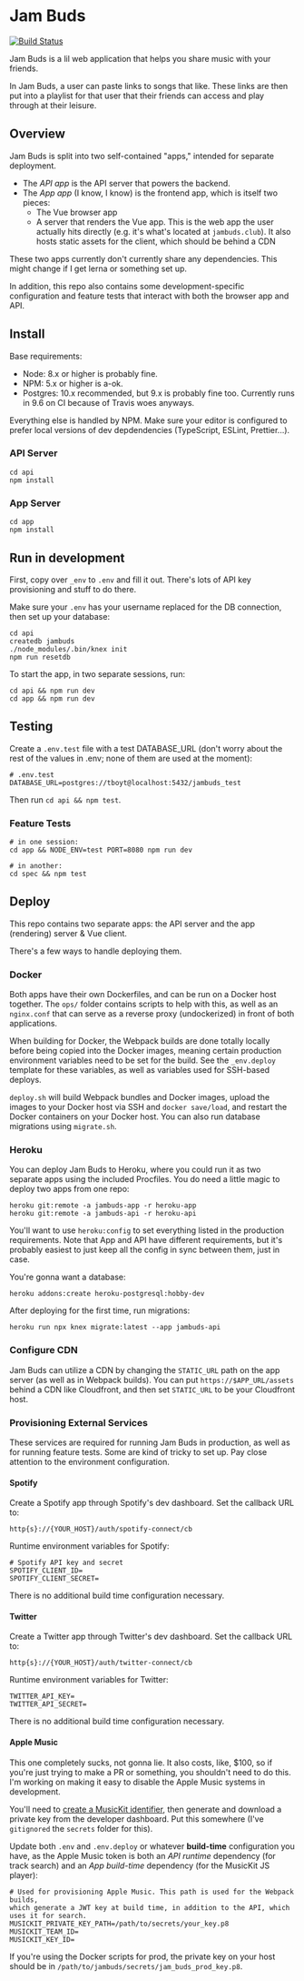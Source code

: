 # Jam Buds

[![Build Status](https://travis-ci.org/thomasboyt/jam-buds.svg?branch=master)](https://travis-ci.org/thomasboyt/jam-buds)

Jam Buds is a lil web application that helps you share music with your friends.

In Jam Buds, a user can paste links to songs that like. These links are then put into a playlist for that user that their friends can access and play through at their leisure.

## Overview

Jam Buds is split into two self-contained "apps," intended for separate deployment.

* The *API app* is the API server that powers the backend.
* The *App app* (I know, I know) is the frontend app, which is itself two pieces:
    * The Vue browser app
    * A server that renders the Vue app. This is the web app the user actually hits directly (e.g. it's what's located at `jambuds.club`). It also hosts static assets for the client, which should be behind a CDN

These two apps currently don't currently share any dependencies. This might change if I get lerna or something set up.

In addition, this repo also contains some development-specific configuration and feature tests that interact with both the browser app and API.

## Install

Base requirements:

* Node: 8.x or higher is probably fine.
* NPM: 5.x or higher is a-ok.
* Postgres: 10.x recommended, but 9.x is probably fine too. Currently runs in 9.6 on CI because of Travis woes anyways.

Everything else is handled by NPM. Make sure your editor is configured to prefer local versions of dev depdendencies (TypeScript, ESLint, Prettier...).

### API Server

```
cd api
npm install
```

### App Server

```
cd app
npm install
```

## Run in development

First, copy over `_env` to `.env` and fill it out. There's lots of API key provisioning and stuff to do there.

Make sure your `.env` has your username replaced for the DB connection, then set up your database:

```
cd api
createdb jambuds
./node_modules/.bin/knex init
npm run resetdb
```

To start the app, in two separate sessions, run:

```
cd api && npm run dev
cd app && npm run dev
```

## Testing

Create a `.env.test` file with a test DATABASE_URL (don't worry about the rest of the values in .env; none of them are used at the moment):

```
# .env.test
DATABASE_URL=postgres://tboyt@localhost:5432/jambuds_test
```

Then run `cd api && npm test`.

### Feature Tests

```
# in one session:
cd app && NODE_ENV=test PORT=8080 npm run dev

# in another:
cd spec && npm test
```

## Deploy

This repo contains two separate apps: the API server and the app (rendering) server & Vue client.

There's a few ways to handle deploying them.

### Docker

Both apps have their own Dockerfiles, and can be run on a Docker host together. The `ops/` folder contains scripts to help with this, as well as an `nginx.conf` that can serve as a reverse proxy (undockerized) in front of both applications.

When building for Docker, the Webpack builds are done totally locally before being copied into the Docker images, meaning certain production environment variables need to be set for the build. See the `_env.deploy` template for these variables, as well as variables used for SSH-based deploys.

`deploy.sh` will build Webpack bundles and Docker images, upload the images to your Docker host via SSH and `docker save/load`, and restart the Docker containers on your Docker host. You can also run database migrations using `migrate.sh`.

### Heroku

You can deploy Jam Buds to Heroku, where you could run it as two separate apps using the included Procfiles. You do need a little magic to deploy two apps from one repo:

```
heroku git:remote -a jambuds-app -r heroku-app
heroku git:remote -a jambuds-api -r heroku-api
```

You'll want to use `heroku:config` to set everything listed in the production requirements. Note that App and API have different requirements, but it's probably easiest to just keep all the config in sync between them, just in case.

You're gonna want a database:

```
heroku addons:create heroku-postgresql:hobby-dev
```

After deploying for the first time, run migrations:

```
heroku run npx knex migrate:latest --app jambuds-api
```

### Configure CDN

Jam Buds can utilize a CDN by changing the `STATIC_URL` path on the app server (as well as in Webpack builds). You can put `https://$APP_URL/assets` behind a CDN like Cloudfront, and then set `STATIC_URL` to be your Cloudfront host.

### Provisioning External Services

These services are required for running Jam Buds in production, as well as for running feature tests. Some are kind of tricky to set up. Pay close attention to the environment configuration.

#### Spotify

Create a Spotify app through Spotify's dev dashboard. Set the callback URL to:

```
http{s}://{YOUR_HOST}/auth/spotify-connect/cb
```

Runtime environment variables for Spotify:

```
# Spotify API key and secret
SPOTIFY_CLIENT_ID=
SPOTIFY_CLIENT_SECRET=
```

There is no additional build time configuration necessary.

#### Twitter

Create a Twitter app through Twitter's dev dashboard. Set the callback URL to:

```
http{s}://{YOUR_HOST}/auth/twitter-connect/cb
```

Runtime environment variables for Twitter:

```
TWITTER_API_KEY=
TWITTER_API_SECRET=
```

There is no additional build time configuration necessary.

#### Apple Music

This one completely sucks, not gonna lie. It also costs, like, $100, so if you're just trying to make a PR or something, you shouldn't need to do this. I'm working on making it easy to disable the Apple Music systems in development.

You'll need to [create a MusicKit identifier](https://help.apple.com/developer-account/#/devce5522674), then generate and download a private key from the developer dashboard. Put this somewhere (I've `gitignored` the `secrets` folder for this).

Update both `.env` and `.env.deploy` or whatever **build-time** configuration you have, as the Apple Music token is both an *API runtime* dependency (for track search) and an *App build-time* dependency (for the MusicKit JS player):

```
# Used for provisioning Apple Music. This path is used for the Webpack builds,
which generate a JWT key at build time, in addition to the API, which uses it for search.
MUSICKIT_PRIVATE_KEY_PATH=/path/to/secrets/your_key.p8
MUSICKIT_TEAM_ID=
MUSICKIT_KEY_ID=
```

If you're using the Docker scripts for prod, the private key on your host should be in `/path/to/jambuds/secrets/jam_buds_prod_key.p8`.